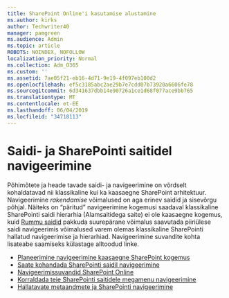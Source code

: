 ```yaml
---
title: SharePoint Online'i kasutamise alustamine
ms.author: kirks
author: Techwriter40
manager: pamgreen
ms.audience: Admin
ms.topic: article
ROBOTS: NOINDEX, NOFOLLOW
localization_priority: Normal
ms.collection: Adm_O365
ms.custom: ''
ms.assetid: 7ae05f21-eb16-4d71-9e19-4f097eb100d2
ms.openlocfilehash: ef5c3185abc2ae29b7e7cdd07b73920a6606fe78
ms.sourcegitcommit: 6d341637dbb14e90726a1ce1d68f077ace9bb765
ms.translationtype: MT
ms.contentlocale: et-EE
ms.lasthandoff: 06/04/2019
ms.locfileid: "34718113"
---
```

# <a name="site-and-page-navigation-in-sharepoint-sites"></a>Saidi- ja SharePointi saitidel navigeerimine

<p>Põhimõtete ja heade tavade saidi- ja navigeerimine on võrdselt kohaldatavad nii klassikaline kui ka kaasaegne SharePoint arhitektuur. Navigeerimine <em>rakendamise</em> võimalused on aga erinev saidid ja sisevõrgu põhjal. Näiteks on &ldquo;päritud&rdquo; navigeerimine kogemusi saadaval klassikaline SharePointi saidi hierarhia (Alamsaitidega saite) ei ole kaasaegne kogemus, kuid <a href="https://support.office.com/article/fe26ae84-14b7-45b6-a6d1-948b3966427f" data-linktype="external">Rummu saidid</a> pakkuda suurepärane võimalus saavutada piiriülese saidi navigeerimis võimalused varem olemas klassikaline SharePointi hallatud navigeerimise ja hierarhiad. Navigeerimine suvandite kohta lisateabe saamiseks külastage alltoodud linke.</p> <ul> <li><a href="https://docs.microsoft.com/en-us/sharepoint/plan-navigation-modern-experience">Planeerimine navigeerimine kaasaegne SharePoint kogemus</a></li> <li><a href="https://support.office.com/en-us/article/customize-the-navigation-on-your-sharepoint-site-3cd61ae7-a9ed-4e1e-bf6d-4655f0bf25ca">Saate kohandada SharePointi saidil navigeerimine</a></li> <li><a href="https://docs.microsoft.com/en-us/office365/enterprise/navigation-options-for-sharepoint-online">Navigeerimissuvandid SharePoint Online</a></li> <li><a href="https://techcommunity.microsoft.com/t5/Microsoft-SharePoint-Blog/Organize-your-SharePoint-sites-with-megamenu-navigation-and-new/ba-p/328068">Korraldada teie SharePointi saitidele megamenu navigeerimine</a></li> <li><a href="https://docs.microsoft.com/en-us/sharepoint/dev/general-development/managed-metadata-and-navigation-in-sharepoint">Hallatavate metaandmete ja SharePointi navigeerimine</a></li> </ul>



